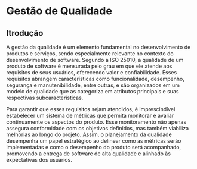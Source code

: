 # Gestão de Qualidade

## Itrodução

A gestão da qualidade é um elemento fundamental no desenvolvimento de produtos e serviços, sendo especialmente relevante no contexto do desenvolvimento de software. Segundo a ISO 25010, a qualidade de um produto de software é mensurada pelo grau em que ele atende aos requisitos de seus usuários, oferecendo valor e confiabilidade. Esses requisitos abrangem características como funcionalidade, desempenho, segurança e manutenibilidade, entre outras, e são organizados em um modelo de qualidade que as categoriza em atributos principais e suas respectivas subcaracterísticas.

Para garantir que esses requisitos sejam atendidos, é imprescindível estabelecer um sistema de métricas que permita monitorar e avaliar continuamente os aspectos do produto. Esse monitoramento não apenas assegura conformidade com os objetivos definidos, mas também viabiliza melhorias ao longo do projeto. Assim, o planejamento da qualidade desempenha um papel estratégico ao delinear como as métricas serão implementadas e como o desempenho do produto será acompanhado, promovendo a entrega de software de alta qualidade e alinhado às expectativas dos usuários.